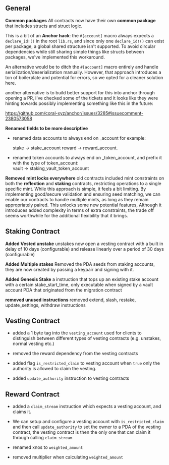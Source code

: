 
## General 

**Common packages**
All contracts now have their own **common package** that includes structs and struct logic.

This is a bit of an **Anchor hack**: the `#[account]` macro always expects a `declare_id!()` in the root `lib.rs`, and since only one `declare_id!()` can exist per package, a global shared structure isn't supported. To avoid circular dependencies while still sharing simple things like structs between packages, we've implemented this workaround.

An alternative would be to ditch the `#[account]` macro entirely and handle serialization/deserialization manually. However, that approach introduces a ton of boilerplate and potential for errors, so we opted for a cleaner solution here.

another alternative is to build better support for this into anchor through opening a PR, i've checked some of the tickets and it looks like they were hinting towards possibly implementing something like this in the future:

https://github.com/coral-xyz/anchor/issues/3285#issuecomment-2380573058

**Renamed fields to be more descriptive**
 - renamed data accounts to always end on _account for example:
 
	stake -> stake_account
	reward -> reward_account.

 - renamed token accounts to always end on _token_account, and prefix it with the type of token_account:  
	 vault -> staking_vault_token_account

**Removed mint locks everywhere**
old contracts included mint constraints on both the **reflection** and **staking** contracts, restricting operations to a single specific mint. While this approach is simple, it feels a bit limiting. By implementing good/secure validation and ensuring seed matching, we can enable our contracts to handle multiple mints, as long as they remain appropriately paired. This unlocks some new potential features, Although it introduces added complexity in terms of extra constraints, the trade off seems worthwhile for the additional flexibility that it brings.

## Staking Contract

**Added Vested unstake**
unstakes now open a vesting contract with a built in delay of 10 days (configurable) and release linearly over a period of 30 days (configurable)

**Added Multiple stakes**
Removed the PDA seeds from staking accounts, they are now created by passing a keypair and signing with it.

**Added Genesis Stake**
a instruction that tops up an existing stake account with a certain stake_start_time, only executable when signed by a vault account PDA that originated from the migration contract

**removed unused instructions**
removed extend, slash, restake, update_settings, withdraw instructions
## Vesting Contract

- added a 1 byte tag into the `vesting_account` used for clients to distinguish between different types of vesting contracts (e.g. unstakes, normal vesting etc.)

- removed the reward dependency from the vesting contracts

- added flag `is_restricted_claim` to vesting account when `true` only the authority is allowed to claim the vesting.

- added `update_authority` instruction to vesting contracts

## Reward  Contract

- added a `claim_stream` instruction which expects a vesting account, and claims it.

- We can setup and configure a vesting account with `is_restricted_claim` and then call `update_authority` to set the owner to a PDA of the vesting contract, the vesting contract is then the only one that can claim it through calling `claim_stream`

- renamed xnos to `weighted_amount` 
- removed multiplier when calculating `weighted_amount`